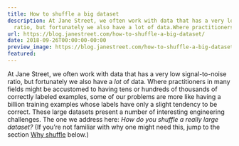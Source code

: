 ```yaml
---
title: How to shuffle a big dataset
description: At Jane Street, we often work with data that has a very lowsignal-to-noise
  ratio, but fortunately we also have a lot of data.Where practitioners in many fiel...
url: https://blog.janestreet.com/how-to-shuffle-a-big-dataset/
date: 2018-09-26T00:00:00-00:00
preview_image: https://blog.janestreet.com/how-to-shuffle-a-big-dataset/shuffle_zoom.png
featured:
---
```


<p>At Jane Street, we often work with data that has a very low
signal-to-noise ratio, but fortunately we also have a <em>lot</em> of data.
Where practitioners in many fields might be accustomed to
having tens or hundreds of thousands of correctly labeled
examples, some of our problems are more like having a billion training
examples whose labels have only a slight tendency to be correct.
These large datasets present a number of interesting engineering
challenges.  The one we address here: <em>How do you shuffle a really
large dataset?</em>  (If you’re not familiar with why one might need this,
jump to the section <a href="#whyshuffle">Why shuffle</a> below.)</p>
